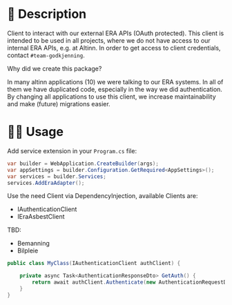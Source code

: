 # 📖 Description

Client to interact with our external ERA APIs (OAuth protected). This client is intended to be used in all projects, where we do not have access to our internal ERA APIs, e.g. at Altinn. In order to get access to client credentials, contact ``#team-godkjenning``. 

Why did we create this package?

In many altinn applications (10) we were talking to our ERA systems. In all of them we have duplicated code, especially in the way we did authentication. By changing all applications to use this client, we increase maintainability and make (future) migrations easier.

# 🧑‍💻 Usage

Add service extension in your `Program.cs` file:

```csharp 
var builder = WebApplication.CreateBuilder(args);
var appSettings = builder.Configuration.GetRequired<AppSettings>();
var services = builder.Services;
services.AddEraAdapter();
```

Use the need Client via DependencyInjection, available Clients are:

- IAuthenticationClient
- IEraAsbestClient

TBD:
- Bemanning
- Bilpleie


```csharp
public class MyClass(IAuthenticationClient authClient) {

    private async Task<AuthenticationResponseDto> GetAuth() {
        return await authClient.Authenticate(new AuthenticationRequestDto { ... });
    }
}    
```

